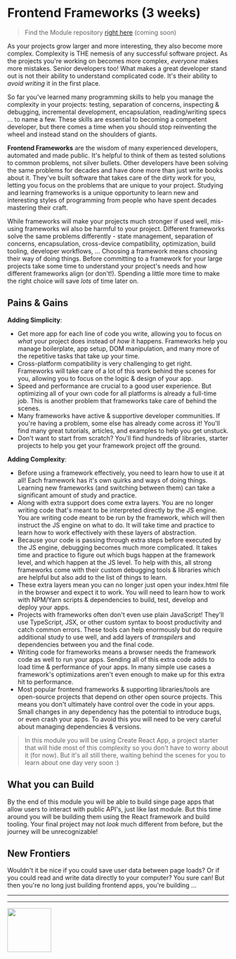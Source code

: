 # Frontend Frameworks (3 weeks)

> Find the Module repository [right here]() (coming soon)

As your projects grow larger and more interesting, they also become more complex. Complexity is THE nemesis of any successful software project.  As the projects you're working on becomes more complex, _everyone_ makes more mistakes. Senior developers too! What makes a great developer stand out is not their ability to understand complicated code.  It's their ability to _avoid writing_ it in the first place.

So far you've learned many programming skills to help you manage the complexity in your projects: testing, separation of concerns, inspecting & debugging, incremental development, encapsulation, reading/writing specs ... to name a few. These skills are essential to becoming a competent developer, but there comes a time when you should stop reinventing the wheel and instead stand on the shoulders of giants.

__Frontend Frameworks__ are the wisdom of many experienced developers, automated and made public.  It's helpful to think of them as tested solutions to common problems, not silver bullets.  Other developers have been solving the same problems for decades and have done more than just write books about it. They've built software that takes care of the dirty work for you, letting you focus on the problems that are unique to your project. Studying and learning frameworks is a unique opportunity to learn new and interesting styles of programming from people who have spent decades mastering their craft.

While frameworks will make your projects much stronger if used well, mis-using frameworks wil also be harmful to your project. Different frameworks solve the same problems differently - state management, separation of concerns, encapsulation, cross-device compatibility, optimization, build tooling, developer workflows, ... Choosing a framework means choosing their way of doing things.  Before committing to a framework for your large projects take some time to understand your project's needs and how different frameworks align (or don't!).  Spending a little more time to make the right choice will save _lots_ of time later on.

## Pains & Gains

__Adding Simplicity__:

* Get more app for each line of code you write, allowing you to focus on _what_ your project does instead of _how_ it happens.  Frameworks help you manage boilerplate, app setup, DOM manipulation, and many more of the repetitive tasks that take up your time.
* Cross-platform compatibility is very challenging to get right.  Frameworks will take care of a lot of this work behind the scenes for you, allowing you to focus on the logic & design of your app.
* Speed and performance are crucial to a good user experience.  But optimizing all of your own code for all platforms is already a full-time job.  This is another problem that frameworks take care of behind the scenes.
* Many frameworks have active & supportive developer communities. If you're having a problem, some else has already come across it!  You'll find many great tutorials, articles, and examples to help you get unstuck.
* Don't want to start from scratch? You'll find hundreds of libraries, starter projects to help you get your framework project off the ground.

__Adding Complexity__:

* Before using a framework effectively, you need to learn how to use it at all! Each framework has it's own quirks and ways of doing things. Learning new frameworks (and switching between them) can take a significant amount of study and practice.
* Along with extra support does come extra layers.  You are no longer writing code that's meant to be interpreted directly by the JS engine. You are writing code meant to be run by the framework, which will then instruct the JS engine on what to do.  It will take time and practice to learn how to work effectively with these layers of abstraction.
* Because your code is passing through extra steps before executed by the JS engine, debugging becomes much more complicated.  It takes time and practice to figure out which bugs happen at the framework level, and which happen at the JS level.  To help with this, all strong frameworks come with their custom debugging tools & libraries which are helpful but also add to the list of things to learn.
* These extra layers mean you can no longer just open your index.html file in the browser and expect it to work. You will need to learn how to work with NPM/Yarn scripts & dependencies to build, test, develop and deploy your apps.
* Projects with frameworks often don't even use plain JavaScript! They'll use TypeScript, JSX, or other custom syntax to boost productivity and catch common errors. These tools can help enormously but do require additional study to use well, and add layers of _transpilers_ and dependencies between you and the final code.
* Writing code for frameworks means a browser needs the framework code as well to run your apps.  Sending all of this extra code adds to load time & performance of your apps.  In many simple use cases a framework's optimizations aren't even enough to make up for this extra hit to performance.
* Most popular frontend frameworks & supporting libraries/tools are open-source projects that depend on other open source projects.  This means you don't ultimately have control over the code in your apps.  Small changes in any dependency has the potential to introduce bugs, or even crash your apps.  To avoid this you will need to be very careful about managing dependencies & versions.

> In this module you will be using Create React App, a project starter that will hide most of this complexity so you don't have to worry about it (for now).  But it's all still there, waiting behind the scenes for you to learn about one day very soon :)

## What you can Build

By the end of this module you will be able to build singe page apps that allow users to interact with public API's, just like last module.  But this time around you will be building them using the React framework and build tooling.  Your final project may not _look_ much different from before, but the journey will be unrecognizable!

## New Frontiers

Wouldn't it be nice if you could save user data between page loads? Or if you could read and write data directly to your computer? You sure can! But then you're no long just building frontend apps, you're building ...

<hr>
<hr>
<a href="https://hackyourfuture.be" target="_blank"><img
    src="https://user-images.githubusercontent.com/18554853/63941625-4c7c3d00-ca6c-11e9-9a76-8d5e3632fe70.jpg"
    width="100" height="100"></a>
